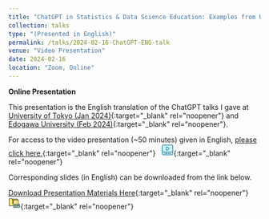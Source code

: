 ```yaml
---
title: "ChatGPT in Statistics & Data Science Education: Examples from US Universities"
collection: talks
type: "(Presented in English)"
permalink: /talks/2024-02-16-ChatGPT-ENG-talk
venue: "Video Presentation"
date: 2024-02-16
location: "Zoom, Online"
---
```


<style>
  hr {
    height: 2px;
    background-color: #E5E4E2;
    border: none;
  }

  .no-italics {
      font-style: normal;   
  }
</style>

<b>Online Presentation</b>

This presentation is the English translation of the ChatGPT talks I gave at [University of Tokyo (Jan 2024)](https://jimmydoi.github.io/talks/2024-01-31-UTokyo-GPT-talk){:target="_blank" rel="noopener"} and [Edogawa University (Feb 2024)](https://jimmydoi.github.io/talks/2024-02-01-Edogawa-GPT-talk){:target="_blank" rel="noopener"}.

For access to the video presentation (~50 minutes) given in English, [please click here.](https://www.dropbox.com/scl/fi/xuurcgeb71k4rti4br148/Doi_2024_ChatGPT.mp4?rlkey=5r2dx8gxuf4k45htyozvl0g5o&dl=0){:target="_blank" rel="noopener"} &nbsp; [![alt text](/files/video_blue_24.png)](https://www.dropbox.com/scl/fi/xuurcgeb71k4rti4br148/Doi_2024_ChatGPT.mp4?rlkey=5r2dx8gxuf4k45htyozvl0g5o&dl=0){:target="_blank" rel="noopener"}  

Corresponding slides (in English) can be downloaded from the link below.

[Download Presentation Materials Here](https://www.dropbox.com/scl/fi/fxfkqkekm7ygp29xtqvrt/Doi_2024_GPT.zip?rlkey=y0fjj27e6ys6et168jbx2q3sz&dl=1){:target="_blank" rel="noopener"} &nbsp; [![alt text](/files/zip_24.png)](https://www.dropbox.com/scl/fi/fxfkqkekm7ygp29xtqvrt/Doi_2024_GPT.zip?rlkey=y0fjj27e6ys6et168jbx2q3sz&dl=1){:target="_blank" rel="noopener"}  
